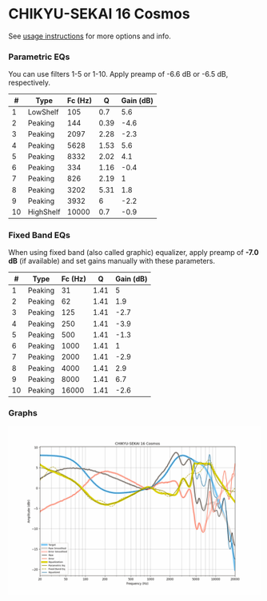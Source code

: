 # CHIKYU-SEKAI 16 Cosmos
See [usage instructions](https://github.com/jaakkopasanen/AutoEq#usage) for more options and info.

### Parametric EQs
You can use filters 1-5 or 1-10. Apply preamp of -6.6 dB or -6.5 dB, respectively.

|   # | Type      |   Fc (Hz) |    Q |   Gain (dB) |
|-----|-----------|-----------|------|-------------|
|   1 | LowShelf  |       105 | 0.7  |         5.6 |
|   2 | Peaking   |       144 | 0.39 |        -4.6 |
|   3 | Peaking   |      2097 | 2.28 |        -2.3 |
|   4 | Peaking   |      5628 | 1.53 |         5.6 |
|   5 | Peaking   |      8332 | 2.02 |         4.1 |
|   6 | Peaking   |       334 | 1.16 |        -0.4 |
|   7 | Peaking   |       826 | 2.19 |         1   |
|   8 | Peaking   |      3202 | 5.31 |         1.8 |
|   9 | Peaking   |      3932 | 6    |        -2.2 |
|  10 | HighShelf |     10000 | 0.7  |        -0.9 |

### Fixed Band EQs
When using fixed band (also called graphic) equalizer, apply preamp of **-7.0 dB** (if available) and set gains manually with these parameters.

|   # | Type    |   Fc (Hz) |    Q |   Gain (dB) |
|-----|---------|-----------|------|-------------|
|   1 | Peaking |        31 | 1.41 |         5   |
|   2 | Peaking |        62 | 1.41 |         1.9 |
|   3 | Peaking |       125 | 1.41 |        -2.7 |
|   4 | Peaking |       250 | 1.41 |        -3.9 |
|   5 | Peaking |       500 | 1.41 |        -1.3 |
|   6 | Peaking |      1000 | 1.41 |         1   |
|   7 | Peaking |      2000 | 1.41 |        -2.9 |
|   8 | Peaking |      4000 | 1.41 |         2.9 |
|   9 | Peaking |      8000 | 1.41 |         6.7 |
|  10 | Peaking |     16000 | 1.41 |        -2.6 |

### Graphs
![](./CHIKYU-SEKAI%2016%20Cosmos.png)
